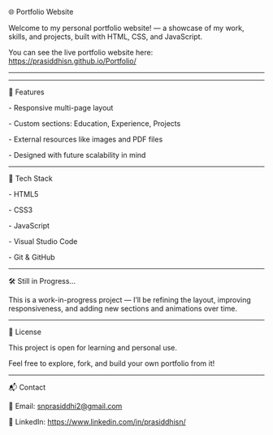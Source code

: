 🌐 Portfolio Website

Welcome to my personal portfolio website! — a showcase of my work, skills, and projects, built with HTML, CSS, and JavaScript.

You can see the live portfolio website here: https://prasiddhisn.github.io/Portfolio/

---

---

🚀 Features

\- Responsive multi-page layout

\- Custom sections: Education, Experience, Projects

\- External resources like images and PDF files

\- Designed with future scalability in mind

---

🔧 Tech Stack

\- HTML5

\- CSS3

\- JavaScript

\- Visual Studio Code

\- Git \& GitHub

---

🛠️ Still in Progress...

This is a work-in-progress project — I’ll be refining the layout, improving responsiveness, and adding new sections and animations over time.

---

📄 License

This project is open for learning and personal use.

Feel free to explore, fork, and build your own portfolio from it!

---

📬 Contact

📧 Email: snprasiddhi2@gmail.com

🔗 LinkedIn: https://www.linkedin.com/in/prasiddhisn/
